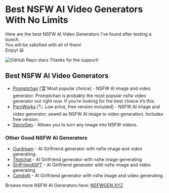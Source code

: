 # Best NSFW AI Video Generators With No Limits

Here are the best NSFW AI Video Generators I've found after testing a bunch. \
You will be satisfied with all of them!\
Enjoy! 😃 

![GitHub Repo stars](https://img.shields.io/github/stars/nsfw-ai-video-generator/nsfw-ai-video-generator-no-limit?style=social)
Thanks for the support!

## Best NSFW AI Video Generators

* [Promptchan](https://nsfwgen.xyz/promptchan) [🏆 Most popular choice] - NSFW AI image and video generator. Promptchan is probably the most popular nsfw video generator out right now. If you’re looking for the best choice it’s this.
* [PornWorks](https://nsfwgen.xyz/pornworks) [🏷️ Low price, free version included] - NSFW AI image and video generator, aswell as NSFW AI image to video generation. Includes free version.
* [SpicyGen](https://nsfwgen.xyz/spicygen) - Allows you to turn any image into NSFW videos.

### Other Good NSFW AI Generators

* [Ourdream](https://nsfwgen.xyz/ourdream) - AI Girlfriend generator with nsfw image and video generating.
* [Thotchat](https://nsfwgen.xyz/thotchat) - AI Girlfriend generator with nsfw image generating 
* [GirlFriendGPT](https://nsfwgen.xyz/girlfriendgpt) - AI Girlfriend generator with nsfw image and video generating
* [CandyAI](https://nsfwgen.xyz/candyai) - AI Girlfriend generator with nsfw image and video generating.

Browse more NSFW AI Generators here: [NSFWGEN.XYZ](https://nsfwgen.xyz)

